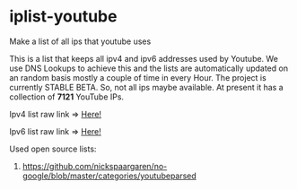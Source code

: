 # iplist-youtube
Make a list of all ips that youtube uses

This is a list that keeps all ipv4 and ipv6 addresses used by Youtube. We use
DNS Lookups to achieve this and the lists are automatically updated on an random
basis mostly a couple of time in every Hour. The project is currently STABLE
BETA. So, not all ips maybe available. At present it has a collection of
**7121**
YouTube IPs.

Ipv4 list raw link => [Here!](https://raw.githubusercontent.com/touhidurrr/iplist-youtube/main/ipv4_list.txt)

Ipv6 list raw link => [Here!](https://raw.githubusercontent.com/touhidurrr/iplist-youtube/main/ipv6_list.txt)

Used open source lists:
  1. https://github.com/nickspaargaren/no-google/blob/master/categories/youtubeparsed
